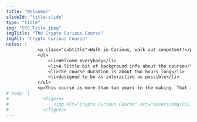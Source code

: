 ```yaml
--- 
title: "Welcome!"
slideId: "title-slide"
type: "title"
img: "CCC_Title.jpeg"
imgTitle: "The Crypto Curious Course"
imgAlt: "Crypto Curious Course"
notes: | 
            <p class="subtitle">Walk in Curious, walk out competent!</p>
            <ul>
                <li>Welcome everybody</li>
                <li>A little bit of background info about the course</li>
                <li>The course duration is about two hours long</li>
                <li>designed to be as interactive as possible</li>
            </ul>
            <p>This course is more than two years in the making. That is to say, the earliest information gathered to make this course was sourced over two years ago, so it&apos;s really exciting to finally share it with you all.</p>
# body: | 
#             <figure>
#                 <img alt="Crypto Curious Course" src="assets/img/CCC_Title.jpeg" title="The Crypto Curious Course">
#             </figure>
---
```

